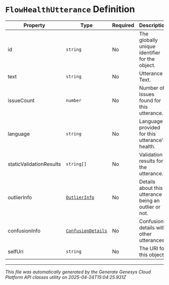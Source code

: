 # `FlowHealthUtterance` Definition

| Property | Type | Required | Description |
|----------|------|----------|-------------|
| id | `string` | No | The globally unique identifier for the object. |
| text | `string` | No | Utterance Text. |
| issueCount | `number` | No | Number of issues found for this utterance. |
| language | `string` | No | Language provided for this utterance's health. |
| staticValidationResults | `string[]` | No | Validation results for the utterance. |
| outlierInfo | [`OutlierInfo`](outlierinfo-definition.md) | No | Details about this utterance being an outlier or not. |
| confusionInfo | [`ConfusionDetails`](confusiondetails-definition.md) | No | Confusion details with other utterances. |
| selfUri | `string` | No | The URI for this object |

---

*This file was automatically generated by the Generate Genesys Cloud Platform API classes utility on 2025-04-24T15:04:25.931Z*